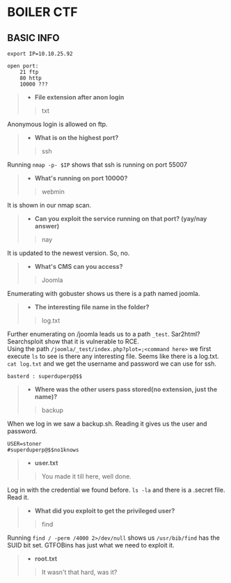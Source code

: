 # BOILER CTF

## BASIC INFO
```
export IP=10.10.25.92

open port:
	21 ftp
	80 http
	10000 ???
```

> - **File extension after anon login**
>> txt

Anonymous login is allowed on ftp.

> - **What is on the highest port?**
>> ssh

Running `nmap -p- $IP` shows that ssh is running on port 55007

> - **What's running on port 10000?**
>> webmin

It is shown in our nmap scan.

> - **Can you exploit the service running on that port? (yay/nay answer)**
>> nay

It is updated to the newest version. So, no.
> - **What's CMS can you access?**
>> Joomla

Enumerating with gobuster shows us there is a path named joomla.

> - **The interesting file name in the folder?**
>> log.txt

Further enumerating on /joomla leads us to a path `_test`. Sar2html? Searchsploit show that it is vulnerable to RCE.\
Using the path `/joomla/_test/index.php?plot=;<command here>` we first execute `ls` to see is there any interesting file. Seems like there is a log.txt. `cat log.txt` and we get the username and password we can use for ssh.
```
basterd : superduperp@$$
```

> - **Where was the other users pass stored(no extension, just the name)?**
>> backup

When we log in we saw a backup.sh. Reading it gives us the user and password.
```
USER=stoner
#superduperp@$$no1knows
```

> - **user.txt**
>> You made it till here, well done.

Log in with the credential we found before. `ls -la` and there is a .secret file. Read it.

> - **What did you exploit to get the privileged user?**
>> find

Running `find / -perm /4000 2>/dev/null` shows us `/usr/bib/find` has the SUID bit set. GTFOBins has just what we need to exploit it.

> - **root.txt**
>> It wasn't that hard, was it?
